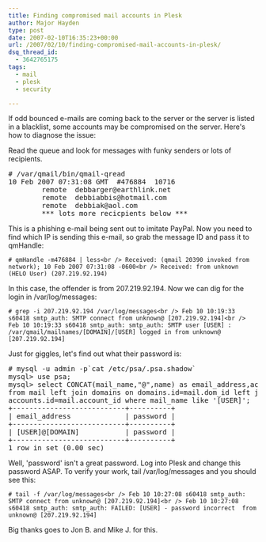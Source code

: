 ```yaml
---
title: Finding compromised mail accounts in Plesk
author: Major Hayden
type: post
date: 2007-02-10T16:35:23+00:00
url: /2007/02/10/finding-compromised-mail-accounts-in-plesk/
dsq_thread_id:
  - 3642765175
tags:
  - mail
  - plesk
  - security

---
```

If odd bounced e-mails are coming back to the server or the server is listed in a blacklist, some accounts may be compromised on the server. Here's how to diagnose the issue:

Read the queue and look for messages with funky senders or lots of recipients.

<pre># /var/qmail/bin/qmail-qread
10 Feb 2007 07:31:08 GMT  #476884  10716  <service@paypal.com>
        remote  debbarger@earthlink.net
        remote  debbiabbis@hotmail.com
        remote  debbiak@aol.com
        *** lots more recicpients below ***</pre>

This is a phishing e-mail being sent out to imitate PayPal. Now you need to find which IP is sending this e-mail, so grab the message ID and pass it to qmHandle:

`# qmHandle -m476884 | less<br />
Received: (qmail 20390 invoked from network); 10 Feb 2007 07:31:08 -0600<br />
Received: from unknown (HELO User) (207.219.92.194)`

In this case, the offender is from 207.219.92.194. Now we can dig for the login in /var/log/messages:

`# grep -i 207.219.92.194 /var/log/messages<br />
Feb 10 10:19:33 s60418 smtp_auth: SMTP connect from unknown@ [207.219.92.194]<br />
Feb 10 10:19:33 s60418 smtp_auth: smtp_auth: SMTP user [USER] : /var/qmail/mailnames/[DOMAIN]/[USER] logged in from unknown@ [207.219.92.194]`

Just for giggles, let's find out what their password is:

<pre># mysql -u admin -p`cat /etc/psa/.psa.shadow`
mysql> use psa;
mysql> select CONCAT(mail_name,"@",name) as email_address,accounts.password
from mail left join domains on domains.id=mail.dom_id left join accounts on
accounts.id=mail.account_id where mail_name like '[USER]';
+---------------------------+----------+
| email_address             | password |
+---------------------------+----------+
| [USER]@[DOMAIN]           | password |
+---------------------------+----------+
1 row in set (0.00 sec)</pre>

Well, 'password' isn't a great password. Log into Plesk and change this password ASAP. To verify your work, tail /var/log/messages and you should see this:

`# tail -f /var/log/messages<br />
Feb 10 10:27:08 s60418 smtp_auth: SMTP connect from unknown@ [207.219.92.194]<br />
Feb 10 10:27:08 s60418 smtp_auth: smtp_auth: FAILED: [USER] - password incorrect  from unknown@ [207.219.92.194]`

Big thanks goes to Jon B. and Mike J. for this.
